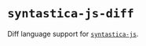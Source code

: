 # `syntastica-js-diff`

Diff language support for [`syntastica-js`](https://www.npmjs.com/package/@syntastica/core).
